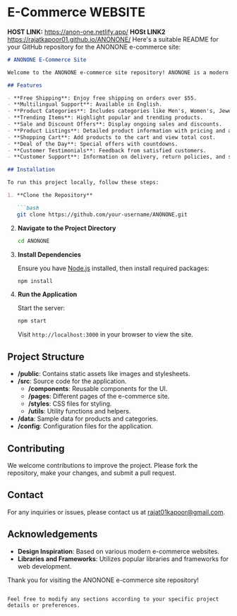 # E-Commerce WEBSITE

**HOST LINK:**  https://anon-one.netlify.app/
**HOSt LINK2** https://rajatkapoor01.github.io/ANONONE/
Here's a suitable README for your GitHub repository for the ANONONE e-commerce site:

```markdown
# ANONONE E-Commerce Site

Welcome to the ANONONE e-commerce site repository! ANONONE is a modern online store featuring a range of categories and products including fashion, accessories, and more. This project showcases basic e-commerce functionalities such as product listing, categories, and offers.

## Features

- **Free Shipping**: Enjoy free shipping on orders over $55.
- **Multilingual Support**: Available in English.
- **Product Categories**: Includes categories like Men's, Women's, Jewelry, Perfume, and more.
- **Trending Items**: Highlight popular and trending products.
- **Sale and Discount Offers**: Display ongoing sales and discounts.
- **Product Listings**: Detailed product information with pricing and availability.
- **Shopping Cart**: Add products to the cart and view total cost.
- **Deal of the Day**: Special offers with countdowns.
- **Customer Testimonials**: Feedback from satisfied customers.
- **Customer Support**: Information on delivery, return policies, and support services.

## Installation

To run this project locally, follow these steps:

1. **Clone the Repository**

   ```bash
   git clone https://github.com/your-username/ANONONE.git
   ```

2. **Navigate to the Project Directory**

   ```bash
   cd ANONONE
   ```

3. **Install Dependencies**

   Ensure you have [Node.js](https://nodejs.org/) installed, then install required packages:

   ```bash
   npm install
   ```

4. **Run the Application**

   Start the server:

   ```bash
   npm start
   ```

   Visit `http://localhost:3000` in your browser to view the site.

## Project Structure

- **/public**: Contains static assets like images and stylesheets.
- **/src**: Source code for the application.
  - **/components**: Reusable components for the UI.
  - **/pages**: Different pages of the e-commerce site.
  - **/styles**: CSS files for styling.
  - **/utils**: Utility functions and helpers.
- **/data**: Sample data for products and categories.
- **/config**: Configuration files for the application.

## Contributing

We welcome contributions to improve the project. Please fork the repository, make your changes, and submit a pull request.


## Contact

For any inquiries or issues, please contact us at [rajat01kapoor@gmail.com](mailto:rajat01kapoor@gmail.com).

## Acknowledgements

- **Design Inspiration**: Based on various modern e-commerce websites.
- **Libraries and Frameworks**: Utilizes popular libraries and frameworks for web development.

Thank you for visiting the ANONONE e-commerce site repository!
```

Feel free to modify any sections according to your specific project details or preferences.

